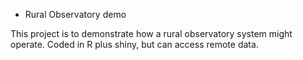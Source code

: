 * Rural Observatory demo

This project is to demonstrate how a rural observatory system might operate. Coded in R plus shiny, but can access remote data.
